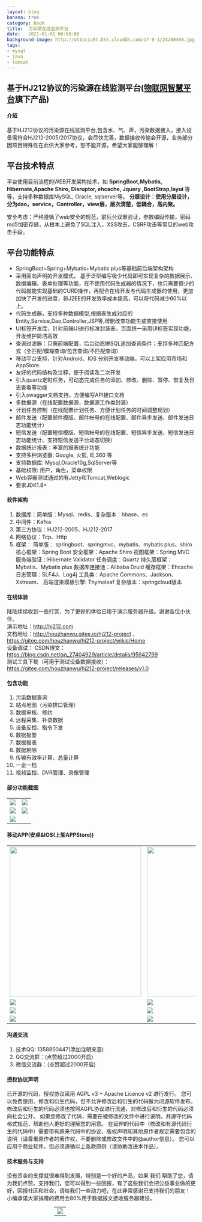 ```yaml
---
layout: blog
banana: true
category: book
title:  污染源在线监测平台
date:   2021-01-01 00:00:00
background-image: http://ot1cc1u9t.bkt.clouddn.com/17-8-1/24280498.jpg
tags:
- mysql
- java
- tomcat
---
```

## 基于HJ212协议的污染源在线监测平台(<a href="https://houzhanwu.gitee.io/web/index.html">物联网智慧平台</a>旗下产品)

####  **介绍** 
基于HJ212协议的污染源在线监测平台,包含水、气、声，污染数据接入，接入设备需符合HJ212-2005/2017协议，会尽快完善，数据接收传输会开源，业务部分因项目特殊性在此供大家参考，恕不能开源，希望大家能够理解！


平台技术特点
-----------------------------------
平台使用目前流程的WEB开发架构技术，如 **SpringBoot,Mybatis, Hibernate,Apache Shiro, Disruptor, ehcache, Jquery ,BootStrap,layui** 等等，支持多种数据库MySQL, Oracle, sqlserver等。  **分层设计：使用分层设计，分为dao，service，Controller，view层，层次清楚，低耦合，高内聚。**  

安全考虑：严格遵循了web安全的规范，前后台双重验证，参数编码传输，密码md5加密存储，从根本上避免了SQL注入，XSS攻击，CSRF攻击等常见的web攻击手段。

平台功能特点
-----------------------------------
* 	SpringBoot+Spring+Mybatis+Mybatis plus等基础前后端架构架构
* 	采用面向声明的开发模式， 基于泛型编写极少代码即可实现复杂的数据展示、数据编辑、表单处理等功能，在不使用代码生成器的情况下，也只需要很少的代码就能实现基础的CURD操作，再配合在线开发与代码生成器的使用，更加加快了开发的进度，将J2EE的开发效率成本提高，可以将代码减少60%以上。 
* 	代码生成器，支持多种数据模型,根据表生成对应的Entity,Service,Dao,Controller,JSP等,增删改查功能生成直接使用
* 	UI标签开发库，针对前端UI进行标准封装表，页面统一采用UI标签实现功能，开发维护简洁高效
* 	查询过滤器：只需前端配置，后台动态拼SQL追加查询条件；支持多种匹配方式（全匹配/模糊查询/包含查询/不匹配查询）
* 	移动平台支持，针对Android、IOS 分别开发移动端，可以上架应用市场和AppStore.
* 	友好的代码结构及注释，便于阅读及二次开发
* 	引入quartz定时任务，可动态完成任务的添加、修改、删除、暂停、恢复及日志查看等功能
* 	引入swagger文档支持，方便编写API接口文档
*   多数据源（在线配置数据源，数据源工作类封装）
*   计划任务控制（在线配置计划任务、方便计划任务的时间调整规划）
*   邮件发送（配置邮件模版、邮件帐号的在线配置、邮件异步发送、邮件发送日志功能统计）
*   短信发送（配置短信模版、短信帐号的在线配置、短信异步发送、短信发送日志功能统计、支持短信发送平台动态切换）
*   数据统计报表：丰富的报表统计功能
* 	支持多种浏览器: Google, 火狐, IE,360 等
* 	支持数据库: Mysql,Oracle10g,SqlServer等
* 	基础权限: 用户，角色，菜单权限
* 	Web容器测试通过的有Jetty和Tomcat,Weblogic
* 	要求JDK1.8+


####  **软件架构** 
1.  数据库：简单版：Mysql、redis、复杂版本：hbase、es
2.  中间件：Kafka
3.  第三方协议：HJ212-2005、HJ212-2017
4.  网络协议：Tcp、Http
5.  框架：
        简单版： springboot、springmvc、mybatis、mybatis plus、shiro
                核心框架：Spring Boot
                安全框架：Apache Shiro
                视图框架：Spring MVC
                服务端验证：Hibernate Validator
                任务调度：Quartz
                持久层框架：Mybatis、Mybatis plus
                数据库连接池：Alibaba Druid
                缓存框架：Ehcache
                日志管理：SLF4J、Log4j
                工具类：Apache Commons、Jackson、Xstream、
                后端渲染模板引擎: Thymeleaf
        复杂版本：springcloud版本


####  **在线体验** 
陆陆续续收到一些打赏，为了更好的体验已用于演示服务器升级。谢谢各位小伙伴。   
演示地址：http://hj212.com    
文档地址：http://houzhanwu.gitee.io/hj212-project 、 https://gitee.com/houzhanwu/hj212-project/wikis/Home   
设备调试：
         CSDN博文：https://blog.csdn.net/qq_27404929/article/details/95942799    
         测试工具下载（可用于测试设备数据接收）：https://gitee.com/houzhanwu/hj212-project/releases/v1.0    

####  **包含功能** 

1.  污染数据查询
2.  站点地图（污染排口管理）
3.  数据审核、修约
4.  远程采集、补录数据
5.  设备反控、指令下发
6.  数据报警
7.  数据报表
8.  数据剔除
9.  传输有效率计算、总量计算
10. 一企一档
11. 视频监控、DVR管理、录像管理
####  **部分功能截图** 


<table>
    <tr>
        <td><img src="https://gitee.com/houzhanwu/hj212-project/raw/master/screenshot/data.png"/></td>
        <td><img  src="https://gitee.com/houzhanwu/hj212-project/raw/master/screenshot/data_analysis.png"/></td>
    </tr>
    <tr>
        <td><img src="https://gitee.com/houzhanwu/hj212-project/raw/master/screenshot/data_msg.png"/></td>
        <td><img src="https://gitee.com/houzhanwu/hj212-project/raw/master/screenshot/device.png"/></td>
    </tr>
     <tr>
        <td><img src="https://gitee.com/houzhanwu/hj212-project/raw/master/screenshot/map.png"/></td>
    </tr>
</table>

####  **移动APP(安卓&IOS(上架APPStore))** 

<table>
    <tr>
        <td><img width="350" height="400" src="https://gitee.com/houzhanwu/hj212-project/raw/master/screenshot/app/1.jpg"/></td>
        <td><img width="350" height="400" src="https://gitee.com/houzhanwu/hj212-project/raw/master/screenshot/app/2.jpg"/></td>
        <td><img width="350" height="400" src="https://gitee.com/houzhanwu/hj212-project/raw/master/screenshot/app/3.jpg"/></td>
        <td><img width="350" height="400" src="https://gitee.com/houzhanwu/hj212-project/raw/master/screenshot/app/4.jpg"/></td>
    </tr>
    <tr>
        <td><img src="https://gitee.com/houzhanwu/hj212-project/raw/master/screenshot/app/5.jpg"/></td>
        <td><img src="https://gitee.com/houzhanwu/hj212-project/raw/master/screenshot/app/6.jpg"/></td>
        <td><img src="https://gitee.com/houzhanwu/hj212-project/raw/master/screenshot/app/7.jpg"/></td>
        <td><img src="https://gitee.com/houzhanwu/hj212-project/raw/master/screenshot/app/8.jpg"/></td>
    </tr>
    <tr>
        <td><img src="https://gitee.com/houzhanwu/hj212-project/raw/master/screenshot/app/9.jpg"/></td>
        <td><img src="https://gitee.com/houzhanwu/hj212-project/raw/master/screenshot/app/10.jpg"/></td>
        <td><img src="https://gitee.com/houzhanwu/hj212-project/raw/master/screenshot/app/11.jpg"/></td>
         <td><img src="https://gitee.com/houzhanwu/hj212-project/raw/master/screenshot/app/12.jpg"/></td>
    </tr>
    <tr>
        <td><img src="https://gitee.com/houzhanwu/hj212-project/raw/master/screenshot/app/13.jpg"/></td>
        <td><img src="https://gitee.com/houzhanwu/hj212-project/raw/master/screenshot/app/14.jpg"/></td>
        <td><img src="https://gitee.com/houzhanwu/hj212-project/raw/master/screenshot/app/15.jpg"/></td>
        <td><img src="https://gitee.com/houzhanwu/hj212-project/raw/master/screenshot/app/16.jpg"/></td>
    </tr>
</table>

####  **沟通交流** 

1.  技术QQ: 1358850447(添加注明来意)
2.  QQ交流群：(点赞超过2000开启)
3.  微信交流群：(点赞超过2000开启)
####  **授权协议声明**
已开源的代码，授权协议采用 AGPL v3 + Apache Licence v2 进行发行。
您可以免费使用、修改和衍生代码，但不允许修改后和衍生的代码做为闭源软件发布。
修改后和衍生的代码必须也按照AGPL协议进行流通，对修改后和衍生的代码必须向社会公开。
如果您修改了代码，需要在被修改的文件中进行说明，并遵守代码格式规范，帮助他人更好的理解您的用意。
在延伸的代码中（修改和有源代码衍生的代码中）需要带有原来代码中的协议、版权声明和其他原作者规定需要包含的说明（请尊重原作者的著作权，不要删除或修改文件中的@author信息）。
您可以应用于商业软件，但必须遵循以上条款原则（请协助改进本作品）。
####  **技术服务与支持**
没有资金的支撑就很难得到发展，特别是一个好的产品，如果 我们 帮助了您，请为我们点赞。支持我们，您可以得到一些回报，有了这些我们会把公益事业做的更好，回报社区和社会，请给我们一些动力吧，在此非常感谢已支持我们的朋友！
小编承诺大家捐赠的费用会80%用于数据报文接收服务器建设。

<table style="margin:auto; width:50%;">
    <tr>
        <td><img src="https://gitee.com/houzhanwu/hj212-project/raw/master/screenshot/jz.png"/></td>
    </tr>
</table>


